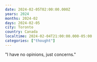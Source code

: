 ```yaml
---
date: 2024-02-05T02:00:00.000Z
years: 2024
months: 2024-02
days: 2024-02-05
city: Toronto
country: Canada
localtime: 2024-02-04T21:00:00.000-05:00
categories: ["thought"]
---
```

"I have no opinions, just concerns."
